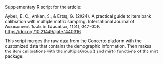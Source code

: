 Supplementary R script for the article:

Aybek, E. C., Arıkan, S., & Ertaş, G. (2024). A practical guide to item bank calibration with multiple matrix sampling. International Journal of Assessment Tools in Education, 11(4), 647-659. https://doi.org/10.21449/ijate.1440316

This script merges the raw data from the Concerto platform with the customized data that contains the demographic information. Then makes the item calibrations with the multipleGroup() and mirt() functions of the mirt package.
